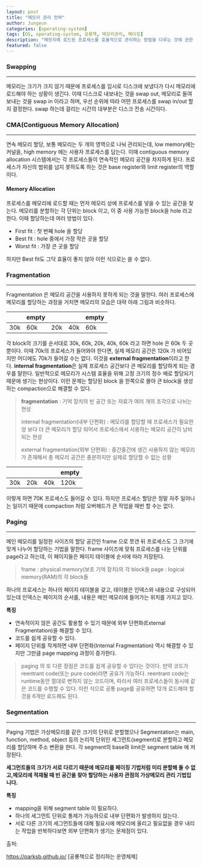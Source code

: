 ```yaml
---
layout: post
title: "메모리 관리 전략"
author: Jungeun
categories: [operating-system]
tags: [OS, operating-system, 공룡책, 메모리관리, 페이징]
description: "메모리에 로드된 프로세스를 효율적으로 관리하는 방법을 다루는 것에 관한 설명"
featured: false
---
```


### Swapping

------

메모리는 크기가 크지 않기 때문에 프로세스를 임시로 디스크에 보냈다가 다시 메모리에 로드해야 하는 상황이 생긴다. 이때 디스크로 내보내는 것을 swap out, 메모리로 들여보내는 것을 swap in 이라고 하며, 우선 순위에 따라 어떤 프로세스를 swap in/out 할지 결정한다. swap 하는데 걸리는 시간의 대부분은 디스크 전송 시간이다.

### CMA(Contiguous Memory Allocation)

------

연속 메모리 할당, 보통 메모리는 두 개의 영역으로 나눠 관리되는데, low memory에는 커널을, high memory 에는 사용자 프로세스를 담는다. 이때 contiguous memory allocation 시스템에서는 각 프로세스들이 연속적인 메모리 공간을 차지하게 된다. 프로세스가 자신의 범위를 넘지 못하도록 하는 것은 base register와 limit register의 역할이다. 

#### Memory Allocation

프로세스를 메모리에 로드할 때는 먼저 메모리 상에 프로세스를 넣을 수 있는 공간을 찾는다. 메모리를 분할하는 각 단위는 block 이고, 이 중 사용 가능한 block을 hole 라고 한다. 이때 할당하는데 여러 방법이 있다. 

- First fit : 첫 번째 hole 을 할당
- Best fit : hole 중에서 가장 작은 곳을 할당
- Worst fit :  가장 큰 곳을 할당

하지만 Best fit도 그닥 효율이 좋지 않아 이런 식으로는 쓸 수 없다.

### Fragmentation

------

Fragmentation 은 메모리 공간을 사용하지 못하게 되는 것을 말한다. 여러 프로세스에 메모리를 할당하는 과정을 거치면 메모리의 모습은 대략 아래 그림과 비슷하다. 

|      | empty |      |      | empty |
| ---- | ----- | ---- | ---- | ----- |
| 30k  | 60k   | 20k  | 40k  | 60k   |

각 block의 크기를 순서대로 30k, 60k, 20k, 40k, 60k 라고 하면 hole 은 60k 두 곳 뿐이다. 이때 70k의 프로세스가 들어와야 한다면, 실제 메모리 공간은 120k 가 비어있지만 어디에도 70k가 들어갈 수는 없다. 이것을 **external fragmentation**이라고 한다. **internal fragmentation**은 실제 프로세스 공간보다 큰 메모리를 할당하게 되는 경우를 말한다. 일반적으로 메모리가 시스템 효율을 위해 고정 크기의 정수 배로 할당되기 때문에 생기는 현상이다. 이런 문제는 할당된 block 을 한쪽으로 몰아 큰 block을 생성하는 compaction으로 해결할 수 있다. 

> **fragmentation** : 기억 장치의 빈 공간 또는 자료가 여러 개의 조각으로 나뉘는 현상
>
> internal fragmentation(내부 단편화) : 메모리를 할당할 때 프로세스가 필요한 양 보다 더 큰 메모리가 할당 되어서 프로세스에서 사용하는 메모리 공간이 낭비 되는 현상
>
> external fragmentation(외부 단편화) : 중간중간에 생긴 사용하지 않는 메모리가 존재해서 총 메모리 공간은 충분하지만 실제로 할당할 수 없는 상황 

|      |      |      | empty |
| ---- | ---- | ---- | ----- |
| 30k  | 20k  | 40k  | 120k  |

이렇게 하면 70K 프로세스도 들어갈 수 있다. 하지만 프로세스 할당은 정말 자주 일어나는 일이기 때문에 compaction 처럼 오버헤드가 큰 작업을 매번 할 수는 없다. 

### Paging

------

메인 메모리를 일정한 사이즈의 할당 공간인 frame 으로 쪼갠 뒤 프로세스도 그 크기에 맞게 나누어 할당하는 기법을 말한다. frame 사이즈에 맞춰 프로세스를 나눈 단위를 page라고 하는데, 이 페이지들은 페이지 테이블에 순서에 따라 저장된다.

> frame : physical memory(보조 기억 장치)의 각 block들
> page : logical memory(RAM)의 각 block들 

하나의 프로세스는 하나의 페이지 테이블을 갖고, 테이블은 인덱스와 내용으로 구성되어 있는데 인덱스는 페이지의 순서를, 내용은 메인 메모리에 들어가는 위치를 가지고 있다.

**특징**

- 연속적이지 않은 공간도 활용할 수 있기 때문에 외부 단편화(External Fragmentation)을 해결할 수 있다.
- 코드를 쉽게 공유할 수 있다.
- 페이지 단위를 작게하면 내부 단편화(Internal Fragmentation) 역시 해결할 수 있지만 그만큼 page mapping 과정이 증가한다. 

> paging 의 또 다른 장점은 코드를 쉽게 공유할 수 있다는 것이다. 만약 코드가 reentrant code(또는 pure code)라면 공유가 가능하다. reentrant code는  runtime동안 절대로 변하지 않는 코드이며, 따라서 여러 프로세스들이 동시에 같은 코드를 수행할 수 있다. 이런 식으로 공통 page를 공유하면 12개 로드해야 할 것을 6개만 로드해도 된다.

### Segmentation

------

Paging 기법은 가상메모리를 같은 크기의 단위로 분할했으나 Segmentation는 main, function, method, object 등의 논리적 단위인 세그먼트(segment)로 분할하고 메모리를 할당하며 주소 변환을 한다.  각 segment의 base와 limit은  segment table 에 저장된다. 

**세그먼트들의 크기가 서로 다르기 때문에 메모리를 페이징 기법처럼 미리 분할해 둘 수 없고,메모리에 적재될 때 빈 공간을 찾아 할당하는 사용자 관점의 가상메모리 관리 기법입니다.**

**특징**

- mapping을 위해 segment table 이 필요하다.
- 하나의 세그먼트 단위로 통제가 가능하므로 내부 단편화가 발생하지 않는다.
- 서로 다른 크기의 세그먼트들에 대해 필요시에 메모리에 올리고 필요없을 경우 내리는 작업을 반복하다보면 외부 단편화가 생기는 문제점이 있다.

출처: 

https://parksb.github.io/ [공룡책으로 정리하는 운영체제]

